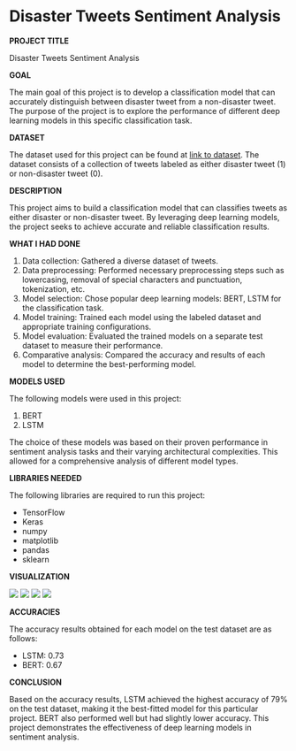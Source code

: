 # Disaster Tweets Sentiment Analysis

**PROJECT TITLE**

Disaster Tweets Sentiment Analysis

**GOAL**

The main goal of this project is to develop a classification model that can accurately distinguish between disaster tweet from a non-disaster tweet. The purpose of the project is to explore the performance of different deep learning models in this specific classification task.

**DATASET**

The dataset used for this project can be found at [link to dataset](https://www.kaggle.com/competitions/nlp-getting-started/data). The dataset consists of a collection of tweets labeled as either disaster tweet (1) or non-disaster tweet (0).

**DESCRIPTION**

This project aims to build a classification model that can classifies tweets as either disaster or non-disaster tweet. By leveraging deep learning models, the project seeks to achieve accurate and reliable classification results.

**WHAT I HAD DONE**

1. Data collection: Gathered a diverse dataset of tweets.
2. Data preprocessing: Performed necessary preprocessing steps such as lowercasing, removal of special characters and punctuation, tokenization, etc.
3. Model selection: Chose popular deep learning models: BERT, LSTM for the classification task.
4. Model training: Trained each model using the labeled dataset and appropriate training configurations.
5. Model evaluation: Evaluated the trained models on a separate test dataset to measure their performance.
6. Comparative analysis: Compared the accuracy and results of each model to determine the best-performing model.

**MODELS USED**

The following models were used in this project:

1. BERT
2. LSTM

The choice of these models was based on their proven performance in sentiment analysis tasks and their varying architectural complexities. This allowed for a comprehensive analysis of different model types.

**LIBRARIES NEEDED**

The following libraries are required to run this project:

- TensorFlow
- Keras
- numpy
- matplotlib
- pandas
- sklearn

**VISUALIZATION**

<img src = "../Images/Words.png">
<img src = "../Images/Target_Distribution.png">
<img src = "../Images/Disaster_Word_Count.png">
<img src = "../Images/Total_Characters.png">



**ACCURACIES**

The accuracy results obtained for each model on the test dataset are as follows:

- LSTM: 0.73
- BERT: 0.67

**CONCLUSION**

Based on the accuracy results, LSTM achieved the highest accuracy of 79% on the test dataset, making it the best-fitted model for this particular project. BERT also performed well but had slightly lower accuracy. This project demonstrates the effectiveness of deep learning models in sentiment analysis. 
